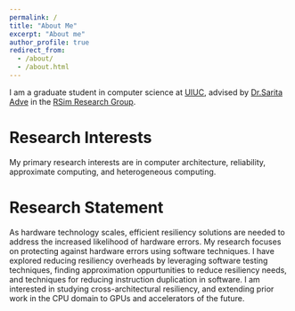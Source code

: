 ```yaml
---
permalink: /
title: "About Me"
excerpt: "About me"
author_profile: true
redirect_from: 
  - /about/
  - /about.html
---
```


I am a graduate student in computer science at [UIUC](https://cs.illinois.edu/), advised by [Dr.Sarita Adve](http://rsim.cs.illinois.edu/~sadve/) in the [RSim Research Group](http://rsim.cs.illinois.edu/). 


Research Interests 
======
My primary research interests are in computer architecture, reliability, approximate computing, and heterogeneous computing. 

Research Statement
======
As hardware technology scales, efficient resiliency solutions are needed to address the increased likelihood of hardware errors. My research focuses on protecting against hardware errors using software techniques. I have explored reducing resiliency overheads by leveraging software testing techniques, finding approximation oppurtunities
to reduce resiliency needs, and techniques for reducing instruction duplication in software. I am interested in studying cross-architectural resiliency, and extending prior work in the CPU domain to GPUs and accelerators of the future.


